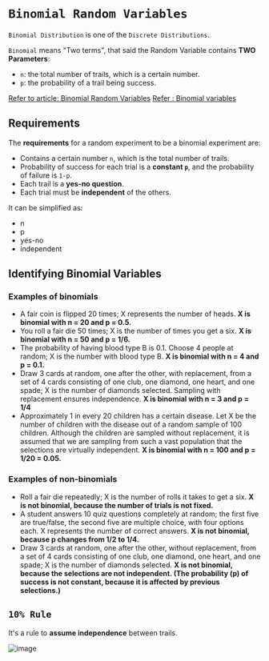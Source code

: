 # `Binomial Random Variables`

`Binomial Distribution` is one of the `Discrete Distributions`.

`Binomial` means "Two terms", that said the Random Variable contains **TWO Parameters**:
- `n`: the total number of trails, which is a certain number.
- `p`: the probability of a trail being success.

[Refer to article: Binomial Random Variables](http://bolt.mph.ufl.edu/6050-6052/unit-3b/binomial-random-variables/)
[Refer : Binomial variables](https://www.khanacademy.org/math/ap-statistics/random-variables-ap/modal/v/binomial-variables)

## Requirements
The **requirements** for a random experiment to be a binomial experiment are:
- Contains a certain number `n`, which is the total number of trails.
- Probability of success for each trial is a **constant `p`**, and the probability of failure is `1-p`.
- Each trail is a **yes-no question**.
- Each trial must be **independent** of the others.

It can be simplified as:
- n
- p
- yes-no
- independent

## Identifying Binomial Variables

### Examples of binomials
- A fair coin is flipped 20 times; X represents the number of heads.
**X is binomial with n = 20 and p = 0.5.**
- You roll a fair die 50 times; X is the number of times you get a six.
**X is binomial with n = 50 and p = 1/6.**
- The probability of having blood type B is 0.1. Choose 4 people at random; X is the number with blood type B.
**X is binomial with n = 4 and p = 0.1.**
- Draw 3 cards at random, one after the other, with replacement, from a set of 4 cards consisting of one club, one diamond, one heart, and one spade; X is the number of diamonds selected. Sampling with replacement ensures independence.
**X is binomial with n = 3 and p = 1/4**
- Approximately 1 in every 20 children has a certain disease. Let X be the number of children with the disease out of a random sample of 100 children. Although the children are sampled without replacement, it is assumed that we are sampling from such a vast population that the selections are virtually independent.
**X is binomial with n = 100 and p = 1/20 = 0.05.**

### Examples of non-binomials
- Roll a fair die repeatedly; X is the number of rolls it takes to get a six.
**X is not binomial, because the number of trials is not fixed.**
- A student answers 10 quiz questions completely at random; the first five are true/false, the second five are multiple choice, with four options each. X represents the number of correct answers.
**X is not binomial, because p changes from 1/2 to 1/4.**
- Draw 3 cards at random, one after the other, without replacement, from a set of 4 cards consisting of one club, one diamond, one heart, and one spade; X is the number of diamonds selected.
**X is not binomial, because the selections are not independent. (The probability (p) of success is not constant, because it is affected by previous selections.)**


## `10% Rule`
It's a rule to **assume independence** between trails.

![image](https://user-images.githubusercontent.com/14041622/44390420-cd525000-a55f-11e8-9149-aa872068be44.png)
